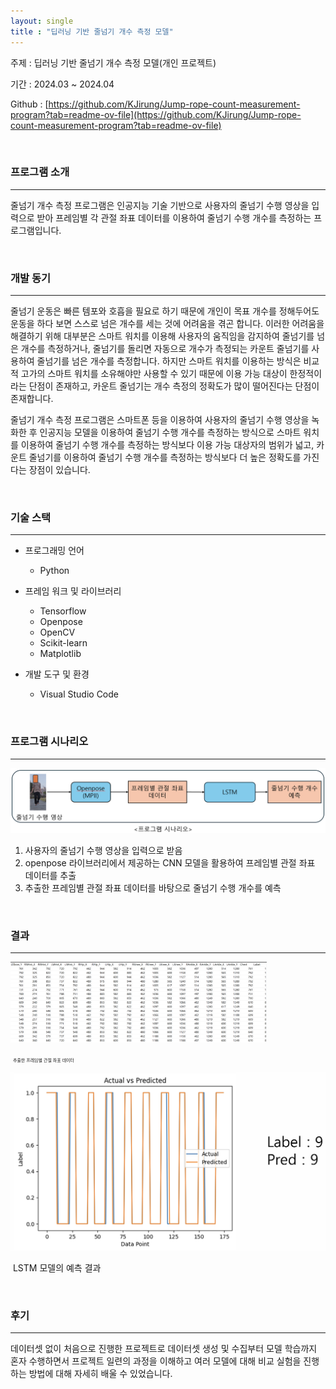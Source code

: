 ```yaml
---
layout: single
title : "딥러닝 기반 줄넘기 개수 측정 모델"
---
```




주제 : 딥러닝 기반 줄넘기 개수 측정 모델(개인 프로젝트)

기간 : 2024.03 ~ 2024.04

Github : [https://github.com/KJirung/Jump-rope-count-measurement-program?tab=readme-ov-file](https://github.com/KJirung/Jump-rope-count-measurement-program?tab=readme-ov-file)



<br/>

### 프로그램 소개
---
줄넘기 개수 측정 프로그램은 인공지능 기술 기반으로 사용자의 줄넘기 수행 영상을 입력으로 받아 프레임별 각 관절 좌표 데이터를 이용하여 줄넘기 수행 개수를 측정하는 프로그램입니다.

<br/>

### 개발 동기
---
줄넘기 운동은 빠른 템포와 호흡을 필요로 하기 때문에 개인이 목표 개수를 정해두어도 운동을 하다 보면 스스로 넘은 개수를 세는 것에 어려움을 겪곤 합니다. 이러한 어려움을 해결하기 위해 대부분은 스마트 워치를 이용해 사용자의 움직임을 감지하여 줄넘기를 넘은 개수를 측정하거나, 줄넘기를 돌리면 자동으로 개수가 측정되는 카운트 줄넘기를 사용하여 줄넘기를 넘은 개수를 측정합니다. 하지만 스마트 워치를 이용하는 방식은 비교적 고가의 스마트 워치를 소유해야만 사용할 수 있기 때문에 이용 가능 대상이 한정적이라는 단점이 존재하고, 카운트 줄넘기는 개수 측정의 정확도가 많이 떨어진다는 단점이 존재합니다.

줄넘기 개수 측정 프로그램은 스마트폰 등을 이용하여 사용자의 줄넘기 수행 영상을 녹화한 후 인공지능 모델을 이용하여 줄넘기 수행 개수를 측정하는 방식으로 스마트 워치를 이용하여 줄넘기 수행 개수를 측정하는 방식보다 이용 가능 대상자의 범위가 넓고, 카운트 줄넘기를 이용하여 줄넘기 수행 개수를 측정하는 방식보다 더 높은 정확도를 가진다는 장점이 있습니다.

<br/>

### 기술 스택
---
- 프로그래밍 언어
  - Python

- 프레임 워크 및 라이브러리
  - Tensorflow
  - Openpose
  - OpenCV
  - Scikit-learn
  - Matplotlib
- 개발 도구 및 환경
  - Visual Studio Code

<br/>

### 프로그램 시나리오
---


![image-20240607181724003](../images/2024-06-07-Jumprope/image-20240607181724003.png)

1. 사용자의 줄넘기 수행 영상을 입력으로 받음
2. openpose 라이브러리에서 제공하는 CNN 모델을 활용하여 프레임별 관절 좌표 데이터를 추출
3. 추출한 프레임별 관절 좌표 데이터를 바탕으로 줄넘기 수행 개수를 예측



<br/>

### 결과
---
<img src="../images/2024-06-07-Jumprope/image-20240607183525170.png" alt="image-20240607182722086" style="zoom:40%;">

​                                    <span style="font-size:50%">추출한 프레임별 관절 좌표 데이터</span>                      

<img src="../images/2024-06-07-Jumprope/image-20240607183900217.png" alt="image-20240607182722086" style="zoom:80%;">


​                                                                                           LSTM 모델의 예측 결과

<br/>

### 후기
---
데이터셋 없이 처음으로 진행한 프로젝트로 데이터셋 생성 및 수집부터 모델 학습까지 혼자 수행하면서 프로젝트 일련의 과정을 이해하고 여러 모델에 대해 비교 실험을 진행하는 방법에 대해 자세히 배울 수 있었습니다.


